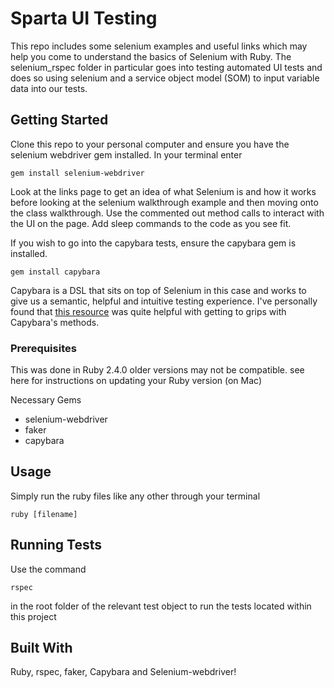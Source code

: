 # Sparta UI Testing

This repo includes some selenium examples and useful links which may help you come to understand the basics of Selenium with Ruby. The selenium_rspec folder in particular goes into testing automated UI tests and does so using selenium and a service object model (SOM) to input variable data into our tests.

## Getting Started

Clone this repo to your personal computer and ensure you have the selenium webdriver gem installed. In your terminal enter
```
gem install selenium-webdriver
```

Look at the links page to get an idea of what Selenium is and how it works before looking at the selenium walkthrough example and then moving onto the class walkthrough. Use the commented out method calls to interact with the UI on the page. Add sleep commands to the code as you see fit.

If you wish to go into the capybara tests, ensure the capybara gem is installed.
```
gem install capybara
```
Capybara is a DSL that sits on top of Selenium in this case and works to give us a semantic, helpful and intuitive testing experience. I've personally found that [this resource](http://www.rubydoc.info/github/jnicklas/capybara/Capybara) was quite helpful with getting to grips with Capybara's methods.


### Prerequisites

This was done in Ruby 2.4.0 older versions may not be compatible. see here for instructions on updating your Ruby version (on Mac)

Necessary Gems
* selenium-webdriver
* faker
* capybara

## Usage

Simply run the ruby files like any other through your terminal
```
ruby [filename]
```

## Running Tests

Use the command 
```
rspec
```
in the root folder of the relevant test object to run the tests located within this project

## Built With
Ruby, rspec, faker, Capybara and Selenium-webdriver!